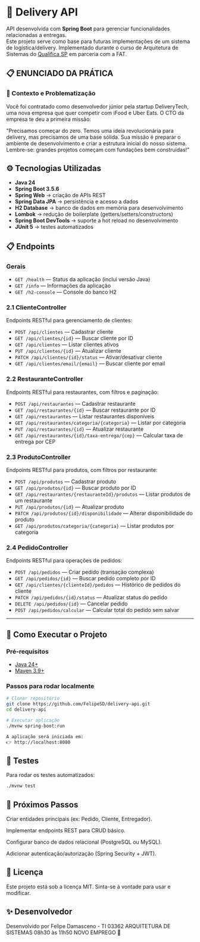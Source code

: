 # 🚚 Delivery API

API desenvolvida com **Spring Boot** para gerenciar funcionalidades relacionadas a entregas.  
Este projeto serve como base para futuras implementações de um sistema de logística/delivery.
Implementado durante o curso de Arquitetura de Sistemas do [Qualifica SP](https://www.alunos.cettpro.sp.gov.br/novo-emprego) em parceria com a FAT.


## 📋 ENUNCIADO DA PRÁTICA
### 🎯 Contexto e Problematização
Você foi contratado como desenvolvedor júnior pela startup DeliveryTech, uma nova empresa que quer competir com iFood e Uber Eats. O CTO da empresa te deu a primeira missão:

"Precisamos começar do zero. Temos uma ideia revolucionária para delivery, mas precisamos de uma base sólida.
Sua missão é preparar o ambiente de desenvolvimento e criar a estrutura inicial do nosso sistema.
Lembre-se: grandes projetos começam com fundações bem construídas!"


## ⚙️ Tecnologias Utilizadas

- **Java 24**
- **Spring Boot 3.5.6**
- **Spring Web** → criação de APIs REST  
- **Spring Data JPA** → persistência e acesso a dados  
- **H2 Database** → banco de dados em memória para desenvolvimento  
- **Lombok** → redução de boilerplate (getters/setters/constructors)  
- **Spring Boot DevTools** → suporte a hot reload no desenvolvimento  
- **JUnit 5** → testes automatizados  
## 📋 Endpoints

### Gerais
- `GET /health` — Status da aplicação (inclui versão Java)
- `GET /info` — Informações da aplicação
- `GET /h2-console` — Console do banco H2

### 2.1 ClienteController
Endpoints RESTful para gerenciamento de clientes:
- `POST /api/clientes` — Cadastrar cliente
- `GET /api/clientes/{id}` — Buscar cliente por ID
- `GET /api/clientes` — Listar clientes ativos
- `PUT /api/clientes/{id}` — Atualizar cliente
- `PATCH /api/clientes/{id}/status` — Ativar/desativar cliente
- `GET /api/clientes/email/{email}` — Buscar cliente por email

### 2.2 RestauranteController
Endpoints RESTful para restaurantes, com filtros e paginação:
- `POST /api/restaurantes` — Cadastrar restaurante
- `GET /api/restaurantes/{id}` — Buscar restaurante por ID
- `GET /api/restaurantes` — Listar restaurantes disponíveis
- `GET /api/restaurantes/categoria/{categoria}` — Listar por categoria
- `PUT /api/restaurantes/{id}` — Atualizar restaurante
- `GET /api/restaurantes/{id}/taxa-entrega/{cep}` — Calcular taxa de entrega por CEP

### 2.3 ProdutoController
Endpoints RESTful para produtos, com filtros por restaurante:
- `POST /api/produtos` — Cadastrar produto
- `GET /api/produtos/{id}` — Buscar produto por ID
- `GET /api/restaurantes/{restauranteId}/produtos` — Listar produtos de um restaurante
- `PUT /api/produtos/{id}` — Atualizar produto
- `PATCH /api/produtos/{id}/disponibilidade` — Alterar disponibilidade do produto
- `GET /api/produtos/categoria/{categoria}` — Listar produtos por categoria

### 2.4 PedidoController
Endpoints RESTful para operações de pedidos:
- `POST /api/pedidos` — Criar pedido (transação complexa)
- `GET /api/pedidos/{id}` — Buscar pedido completo por ID
- `GET /api/clientes/{clienteId}/pedidos` — Histórico de pedidos do cliente
- `PATCH /api/pedidos/{id}/status` — Atualizar status do pedido
- `DELETE /api/pedidos/{id}` — Cancelar pedido
- `POST /api/pedidos/calcular` — Calcular total do pedido sem salvar

---

## 🚀 Como Executar o Projeto

### Pré-requisitos
- [Java 24+](https://jdk.java.net/)
- [Maven 3.9+](https://maven.apache.org/)

### Passos para rodar localmente
```bash
# Clonar repositório
git clone https://github.com/FelipeSD/delivery-api.git
cd delivery-api

# Executar aplicação
./mvnw spring-boot:run

A aplicação será iniciada em:
👉 http://localhost:8080
```
## 🧪 Testes
Para rodar os testes automatizados:

```bash
./mvnw test
```

## 📖 Próximos Passos
Criar entidades principais (ex: Pedido, Cliente, Entregador).

Implementar endpoints REST para CRUD básico.

Configurar banco de dados relacional (PostgreSQL ou MySQL).

Adicionar autenticação/autorização (Spring Security + JWT).

## 📜 Licença
Este projeto está sob a licença MIT. Sinta-se à vontade para usar e modificar.

## ✨ Desenvolvedor
Desenvolvido por Felipe Damasceno - TI 03362 ARQUITETURA DE SISTEMAS 08h30 às 11h50 NOVO EMPREGO 🚀